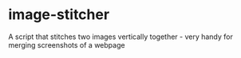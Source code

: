 # image-stitcher
A script that stitches two images vertically together - very handy for merging screenshots of a webpage
